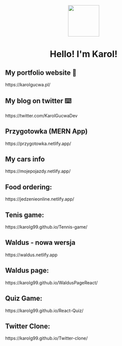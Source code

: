 <div class="header" align="center">
  <img src="https://user-images.githubusercontent.com/81558651/179361740-0dd0c29d-655e-4d8f-88d3-b3686f134201.png" alt="" width="100px" height="100px" >
  <h1>Hello! I'm Karol!</h1>
</div>

<h2>My portfolio website 🚀</h2> <p>https://karolgucwa.pl/</p>
<h2>My blog on twitter ⌨️</h2> <p>https://twitter.com/KarolGucwaDev</p>
<h2>Przygotowka (MERN App)</h2> <p>https://przygotowka.netlify.app/</p>
<h2>My cars info </h2> <p>https://mojepojazdy.netlify.app/</p>
<h2>Food ordering:</h2> <p>https://jedzenieonline.netlify.app/</p>
<h2>Tenis game:</h2> <p>https://karolg99.github.io/Tennis-game/</p>
<h2>Waldus - nowa wersja</h2> <p>https://waldus.netlify.app</p>
<h2>Waldus page:</h2> <p>https://karolg99.github.io/WaldusPageReact/</p>
<h2>Quiz Game:</h2> <p>https://karolg99.github.io/React-Quiz/</p>
<h2>Twitter Clone:</h2> <p>https://karolg99.github.io/Twitter-clone/</p>


<!---
KarolG99/KarolG99 is a ✨ special ✨ repository because its `README.md` (this file) appears on your GitHub profile.
You can click the Preview link to take a look at your changes.
--->
